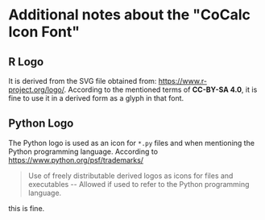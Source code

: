 # Additional notes about the "CoCalc Icon Font"

## R Logo

It is derived from the SVG file obtained from: https://www.r-project.org/logo/.
According to the mentioned terms of **CC-BY-SA 4.0**,
it is fine to use it in a derived form as a glyph in that font.

## Python Logo

The Python logo is used as an icon for `*.py` files and when mentioning the Python programming language.
According to https://www.python.org/psf/trademarks/

> Use of freely distributable derived logos as icons for files and executables -- Allowed if used to refer to the Python programming language.

this is fine.


